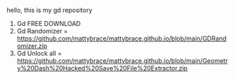 hello, this is my gd repository
1. Gd FREE DOWNLOAD 
2. Gd Randomizer = https://github.com/mattybrace/mattybrace.github.io/blob/main/GDRandomizer.zip
3. Gd Unlock all = https://github.com/mattybrace/mattybrace.github.io/blob/main/Geometry%20Dash%20Hacked%20Save%20File%20Extractor.zip
